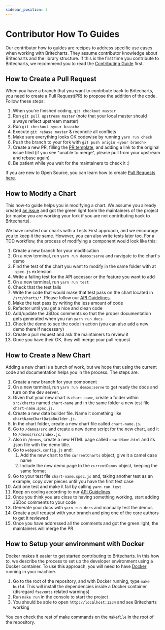 ```yaml
---
sidebar_position: 3
---
```


# Contributor How To Guides

Our contributor how to guides are recipes to address specific use cases when working with Britecharts. They assume contributor knowledge about Britecharts and the library structure. If this is the first time you contribute to Britecharts, we recommend you to read the [Contributing Guide][contributing] first.

## How to Create a Pull Request

When you have a branch that you want to contribute back to Britecharts, you need to create a Pull Request(PR) to propose the addition of the code. Follow these steps:

1. When you're finished coding, `git checkout master`
2. Run `git pull upstream master` (note that your local master should always reflect upstream master)
3. Run `git checkout <your branch>`
4. Execute `git rebase master` & reconcile all conflicts
5. Make sure everything looks OK codewise by running `yarn run check`
6. Push the branch to your fork with `git push origin <your branch>`
7. Create a new PR, filling the [PR template][prtemplate], and adding a link to the original issue filed (if you see "unable to merge", please pull from your upstream and rebase again)
8. Be patient while you wait for the maintainers to check it :)

If you are new to Open Source, you can learn how to create [Pull Requests here](makeAPR).

## How to Modify a Chart

This how-to guide helps you in modifying a chart. We assume you already created [an issue][issues] and got the green light form the maintainers of the project (or maybe you are working your fork if you are not contributing back to Britecharts).

We have created our charts with a Tests First approach, and we encourage you to keep it the same. However, you can also write tests later too. For a TDD workflow, the process of modifying a component would look like this:

1. Create a new branch for your modification
1. On a new terminal, run `yarn run demos:serve` and navigate to the chart's demo
1. Find the test of the chart you want to modify in the same folder with at `.spec.js` extension
1. Write a failing test for the API accessor or the feature you want to add
1. On a new terminal, run `yarn run test`
1. Check that the test fails
1. Write the code that would make that test pass on the chart located in `/src/charts/*`. Please follow our [API Guidelines][styleguide].
1. Make the test pass by writing the less amount of code
1. Refactor until you get a nice and clean code
1. Add/update the JSDoc comments so that the proper documentation gets generated when you run `yarn run docs`
1. Check the demo to see the code in action (you can also add a new demo there if necessary)
1. Create a pull request and ask the maintainers to review it
1. Once you have their OK, they will merge your pull request

## How to Create a New Chart

Adding a new chart is a bunch of work, but we hope that using the current code and documentation helps you in the process. The steps are:

1. Create a new branch for your component
1. On a new terminal, run `yarn run demos:serve` to get ready the docs and turn on the dev server.
1. Given that your new chart is `chart-name`, create a folder within `src/charts` named `chart-name` and in the same folder a new test file `chart-name.spec.js`.
1. Create a new data builder file. Name it something like `chartNameChartDataBuilder.js`.
1. In the chart folder, create a new chart file called `chart-name.js`.
1. Go to `/demos/src` and create a new demo script for the new chart, add it to `/demos/src/index.js`.
1. Also in `/demos`, create a new HTML page called `chartName.html` and its .json file with the demo title.
1. Go to `webpack.config.js` and:
    1. Add the new chart to the `currentCharts` object, give it a camel case name
    2. Include the new demo page to the `currentDemos` object, keeping the same format
1. Go to your test file `chart-name.spec.js` and, taking another test as an example, copy over pieces until you have the first test case
1. Add one test and make it fail by calling `yarn run test`
1. Keep on coding according to our [API Guidelines][styleguide]
1. Once you think you are close to having something working, start adding JSDoc comments to your code
1. Generate your docs with `yarn run docs` and manually test the demos
1. Create a pull request with your branch and ping one of the core authors to get it reviewed
1. Once you have addressed all the comments and got the green light, the maintainers will merge the PR

## How to Setup your environment with Docker

Docker makes it easier to get started contributing to Britecharts. In this how to, we describe the process to set up the developer environment using a Docker container. To use this approach, you will need to have [Docker][docker] running in your machine.

1. Go to the root of the repository, and with Docker running, type `make build`. This will install the dependencies inside a Docker container (disregard `fsevents` related warnings)
1. Run `make run` in the console to start the project
1. You should be able to open `http://localhost:1234` and see Britecharts working

You can check the rest of make commands on the `Makefile` in the root of the repository.

[styleguide]: http://britecharts.github.io/britecharts/topics-index.html#toc5__anchor
[contributing]: https://github.com/britecharts/britecharts/blob/master/.github/CONTRIBUTING.md
[issues]: https://github.com/britecharts/britecharts/issues?q=is%3Aissue+is%3Aopen+sort%3Aupdated-desc
[prtemplate]: https://github.com/britecharts/britecharts/blob/master/.github/PULL_REQUEST_TEMPLATE.md
[makeapr]: http://makeapullrequest.com/
[docker]: https://docs.docker.com/
